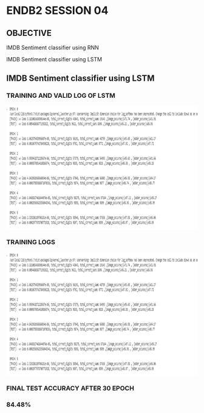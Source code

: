 # ENDB2 SESSION  04 

## OBJECTIVE 

IMDB Sentiment classifier using RNN


IMDB Sentiment classifier using LSTM 


## IMDB Sentiment classifier using LSTM 

### TRAINING AND VALID LOG OF LSTM 



<a href="url"><img src="https://github.com/jitendramishra1024/ENDB2/blob/main/SESSION-03/images/EVALUATE_RESULT_PART_01.PNG" align="center" height="326" width="1126" ></a>



### TRAINING LOGS 

<a href="url"><img src="https://github.com/jitendramishra1024/ENDB2/blob/main/SESSION-03/images/EVALUATE_RESULT_PART_01.PNG" align="center" height="326" width="1126" ></a>


### FINAL TEST ACCURACY AFTER 30 EPOCH 

### 84.48%
